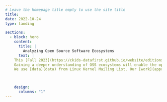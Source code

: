 ```yaml
---
# Leave the homepage title empty to use the site title
title:
date: 2022-10-24
type: landing

sections:
  - block: hero
    content:
      title: |
        Analyzing Open Source Software Ecosystems
      text: |    
    This [Fall 2023](https://ckids-datafirst.github.io/website/editions/2023-fall/#dates) [DataFirst project](https://ckids-datafirst.github.io/website/) attempts to [analyze code commits(source code and patch discussions) of open-source software to better understand them](problem-statement).
    Gaining a deeper understanding of OSS ecosystems will enable the open-source community to identify potential vulnerabilities, and define better development practices.
    We use [data](data) from Linux Kernel Mailing List. Our [work](approach) focuses on extracting clean messages from the raw data and performing keyword extraction and summarization on individual messages and patch discussions. Our initial [results](results) indicate that most clean messages can be extracted through regular expression, and keyword extraction and summarization can be accomplished with the help of large language models such as GPT4.

        

    design:
      columns: "1"
---
```

